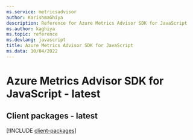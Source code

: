 ```yaml
---
ms.service: metricsadvisor
author: KarishmaGhiya
description: Reference for Azure Metrics Advisor SDK for JavaScript
ms.author: kaghiya
ms.topic: reference
ms.devlang: javascript
title: Azure Metrics Advisor SDK for JavaScript
ms.data: 10/04/2022
---
```

# Azure Metrics Advisor SDK for JavaScript - latest

## Client packages - latest
[!INCLUDE [client-packages](metrics-advisor-client-index.md)]